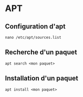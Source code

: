 # APT

## Configuration d'apt

```
nano /etc/apt/sources.list
```

## Recherche d'un paquet

```
apt search <mon paquet>
```

## Installation d'un paquet

```
apt install <mon paquet>